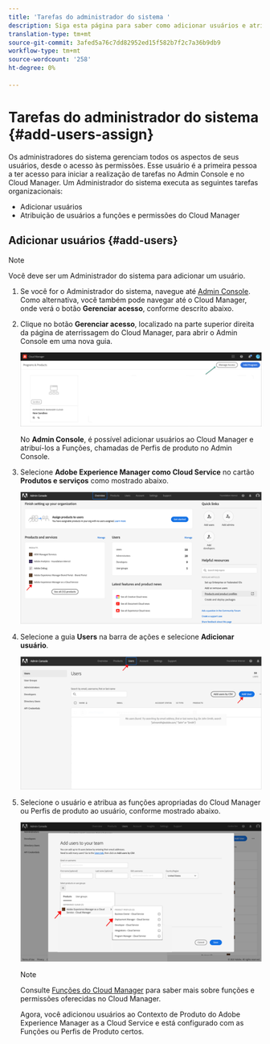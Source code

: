 ```yaml
---
title: 'Tarefas do administrador do sistema '
description: Siga esta página para saber como adicionar usuários e atribuí-los às funções do Cloud Manager como Administrador do sistema
translation-type: tm+mt
source-git-commit: 3afed5a76c7dd82952ed15f582b7f2c7a36b9db9
workflow-type: tm+mt
source-wordcount: '258'
ht-degree: 0%

---
```



# Tarefas do administrador do sistema {#add-users-assign}

Os administradores do sistema gerenciam todos os aspectos de seus usuários, desde o acesso às permissões. Esse usuário é a primeira pessoa a ter acesso para iniciar a realização de tarefas no Admin Console e no Cloud Manager.
Um Administrador do sistema executa as seguintes tarefas organizacionais:

* Adicionar usuários
* Atribuição de usuários a funções e permissões do Cloud Manager

## Adicionar usuários {#add-users}

>[!NOTE]
>Você deve ser um Administrador do sistema para adicionar um usuário.

1. Se você for o Administrador do sistema, navegue até [Admin Console](https://adminconsole.adobe.com). Como alternativa, você também pode navegar até o Cloud Manager, onde verá o botão **Gerenciar acesso**, conforme descrito abaixo.

1. Clique no botão **Gerenciar acesso**, localizado na parte superior direita da página de aterrissagem do Cloud Manager, para abrir o Admin Console em uma nova guia.

   ![](/help/onboarding/getting-access-to-aem-in-cloud/assets/sys-admin5.png)

   No **Admin Console**, é possível adicionar usuários ao Cloud Manager e atribuí-los a Funções, chamadas de Perfis de produto no Admin Console.

1. Selecione **Adobe Experience Manager como Cloud Service** no cartão **Produtos e serviços** como mostrado abaixo.

   ![](/help/onboarding/what-is-required/assets/admin-console-1.png)

1. Selecione a guia **Users** na barra de ações e selecione **Adicionar usuário**.

   ![](/help/onboarding/what-is-required/assets/admin-console-2.png)

1. Selecione o usuário e atribua as funções apropriadas do Cloud Manager ou Perfis de produto ao usuário, conforme mostrado abaixo.

   ![](/help/onboarding/what-is-required/assets/admin-console-3.png)

   >[!NOTE]
   >Consulte [Funções do Cloud Manager](/help/onboarding/what-is-required/user-roles-permissions.md) para saber mais sobre funções e permissões oferecidas no Cloud Manager.

   Agora, você adicionou usuários ao Contexto de Produto do Adobe Experience Manager as a Cloud Service e está configurado com as Funções ou Perfis de Produto certos.

